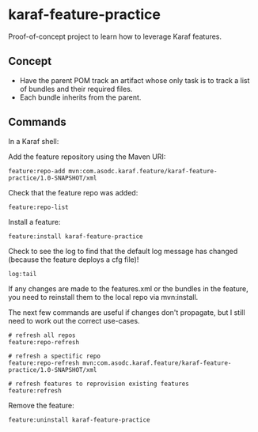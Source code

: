 # karaf-feature-practice

Proof-of-concept project to learn how to leverage Karaf features.

## Concept

- Have the parent POM track an artifact whose only task is to track a list of bundles and their required
  files.
- Each bundle inherits from the parent.

## Commands

In a Karaf shell:

Add the feature repository using the Maven URI:

```shell
feature:repo-add mvn:com.asodc.karaf.feature/karaf-feature-practice/1.0-SNAPSHOT/xml
```

Check that the feature repo was added:

```shell
feature:repo-list
```

Install a feature:

```shell
feature:install karaf-feature-practice
```

Check to see the log to find that the default log message has changed (because the feature deploys a cfg file)!

```shell
log:tail
```

If any changes are made to the features.xml or the bundles in the feature, you need to reinstall them to the local repo
via mvn:install.

The next few commands are useful if changes don't propagate, but I still need to work out the correct use-cases.

```shell
# refresh all repos
feature:repo-refresh

# refresh a spectific repo
feature:repo-refresh mvn:com.asodc.karaf.feature/karaf-feature-practice/1.0-SNAPSHOT/xml

# refresh features to reprovision existing features
feature:refresh
```

Remove the feature:

```shell
feature:uninstall karaf-feature-practice
```
